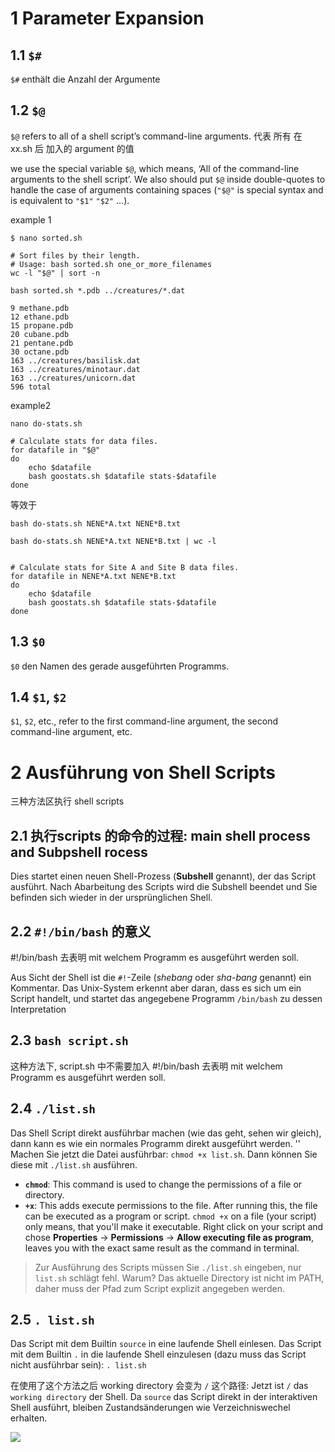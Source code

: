 
# 1 Parameter Expansion


## 1.1 `$#`

`$#` enthält die Anzahl der Argumente


## 1.2 `$@`

`$@` refers to all of a shell script’s command-line arguments.
代表 所有 在 xx.sh 后 加入的 argument 的值 

we use the special variable `$@`, which means, ‘All of the command-line arguments to the shell script’. We also should put `$@` inside double-quotes to handle the case of arguments containing spaces (`"$@"` is special syntax and is equivalent to `"$1"` `"$2"` …).


example 1
```
$ nano sorted.sh

# Sort files by their length.
# Usage: bash sorted.sh one_or_more_filenames
wc -l "$@" | sort -n

```

```
bash sorted.sh *.pdb ../creatures/*.dat

9 methane.pdb
12 ethane.pdb
15 propane.pdb
20 cubane.pdb
21 pentane.pdb
30 octane.pdb
163 ../creatures/basilisk.dat
163 ../creatures/minotaur.dat
163 ../creatures/unicorn.dat
596 total
```

example2 
```
nano do-stats.sh

# Calculate stats for data files.
for datafile in "$@"
do
    echo $datafile
    bash goostats.sh $datafile stats-$datafile
done
```


等效于 
```
bash do-stats.sh NENE*A.txt NENE*B.txt

bash do-stats.sh NENE*A.txt NENE*B.txt | wc -l


# Calculate stats for Site A and Site B data files.
for datafile in NENE*A.txt NENE*B.txt
do
    echo $datafile
    bash goostats.sh $datafile stats-$datafile
done

```



## 1.3 `$0`

`$0` den Namen des gerade ausgeführten Programms.



## 1.4 `$1`, `$2`

`$1`, `$2`, etc., refer to the first command-line argument, the second command-line argument, etc.


# 2 Ausführung von Shell Scripts

三种方法区执行 shell scripts

## 2.1 执行scripts 的命令的过程: main shell process and Subpshell rocess


Dies startet einen neuen Shell-Prozess (**Subshell** genannt), der das Script ausführt. Nach Abarbeitung des Scripts wird die Subshell beendet und Sie befinden sich wieder in der ursprünglichen Shell.

## 2.2 `#!/bin/bash` 的意义

#!/bin/bash  去表明 mit welchem Programm es ausgeführt werden soll.
  
Aus Sicht der Shell ist die `#!`-Zeile (_shebang_ oder _sha-bang_ genannt) ein Kommentar. Das Unix-System erkennt aber daran, dass es sich um ein Script handelt, und startet das angegebene Programm `/bin/bash` zu dessen Interpretation


## 2.3 `bash script.sh`

这种方法下, script.sh 中不需要加入  #!/bin/bash  去表明 mit welchem Programm es ausgeführt werden soll.



## 2.4 `./list.sh`

Das Shell Script direkt ausführbar machen (wie das geht, sehen wir gleich), dann kann es wie ein normales Programm direkt ausgeführt werden.
''
Machen Sie jetzt die Datei ausführbar: `chmod +x list.sh`. Dann können Sie diese mit `./list.sh` ausführen.
- **`chmod`**: This command is used to change the permissions of a file or directory.
- **`+x`**: This adds execute permissions to the file. After running this, the file can be executed as a program or script.
`chmod +x` on a file (your script) only means, that you'll make it executable. Right click on your script and chose **Properties** -> **Permissions** -> **Allow executing file as program**, leaves you with the exact same result as the command in terminal.





> Zur Ausführung des Scripts müssen Sie `./list.sh` eingeben, nur `list.sh` schlägt fehl. Warum?
>      Das aktuelle Directory ist nicht im PATH, daher muss der Pfad zum Script explizit angegeben werden.



## 2.5 `. list.sh`

Das Script mit dem Builtin `source` in eine laufende Shell einlesen.
Das Script mit dem Builtin `.` in die laufende Shell einzulesen (dazu muss das Script nicht ausführbar sein): `. list.sh`

在使用了这个方法之后  working directory 会变为  `/`  这个路径: 
Jetzt ist `/` das `working directory` der Shell. Da `source` das Script direkt in der interaktiven Shell ausführt, bleiben Zustandsänderungen wie Verzeichniswechel erhalten.



![](images/Pasted%20image%2020241006114901.png)

